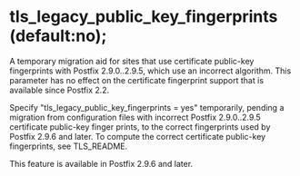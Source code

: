 # tls_legacy_public_key_fingerprints (default:no); 

 A temporary migration aid for sites that use certificate
public-key fingerprints with Postfix 2.9.0..2.9.5, which use
an incorrect algorithm. This parameter has no effect on the certificate
fingerprint support that is available since Postfix 2.2. 

 Specify "tls_legacy_public_key_fingerprints = yes" temporarily,
pending a migration from configuration files with incorrect Postfix
2.9.0..2.9.5 certificate public-key finger prints, to the correct
fingerprints used by Postfix 2.9.6 and later.  To compute the correct
certificate public-key fingerprints, see TLS_README. 

 This feature is available in Postfix 2.9.6 and later.  


